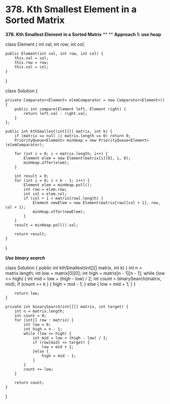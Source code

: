 # 378. Kth Smallest Element in a Sorted Matrix

**378. Kth Smallest Element in a Sorted Matrix**
**
**
**Approach 1: use heap**

class Element {
    int val;
    int row;
    int col;
    
    public Element(int val, int row, int col) {
        this.val = val;
        this.row = row;
        this.col = col;
    }
}

class Solution {
    
    private Comparator<Element> elemComparator = new Comparator<Element>() {
        public int compare(Element left, Element right) {
            return left.val - right.val;
        }
    };
    
    public int kthSmallest(int[][] matrix, int k) {
        if (matrix == null || matrix.length == 0) return 0;
        PriorityQueue<Element> minHeap = new PriorityQueue<Element>(elemComparator);
        
        for (int i = 0; i < matrix.length; i++) {
            Element elem = new Element(matrix[i][0], i, 0);
            minHeap.offer(elem);
        }
        
        int result = 0;
        for (int i = 0; i < k - 1; i++) {
            Element elem = minHeap.poll();
            int row = elem.row;
            int col = elem.col;
            if (col + 1 < matrix[row].length) {
                Element newElem = new Element(matrix[row][col + 1], row, col + 1);
                minHeap.offer(newElem);
            }
        }
        result = minHeap.poll().val;
        
        return result;
    }
}

**_Use binary search_**

class Solution {
    public int kthSmallest(int[][] matrix, int k) {
        int n = matrix.length;
        int low = matrix[0][0];
        int high = matrix[n - 1][n - 1];
        while (low <= high) {
            int mid = low + (high - low) / 2;
            int count = binarySearch(matrix, mid);
            if (count >= k ) {
                high = mid - 1;
            } else {
                low = mid + 1;
            } 
        }
        
        return low;
    }
    
    private int binarySearch(int[][] matrix, int target) {
        int n = matrix.length;
        int count = 0;
        for (int[] row : matrix) {
            int low = 0;
            int high = n - 1;
            while (low <= high) {
                int mid = low + (high - low) / 2;
                if (row[mid] <= target) {
                    low = mid + 1;
                }else {
                    high = mid - 1;
                }
            }
            count += low;
        }
        
        return count;
    }
}
